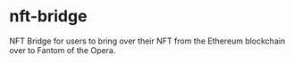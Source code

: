 # nft-bridge
NFT Bridge for users to bring over their NFT from the Ethereum blockchain over to Fantom of the Opera.

